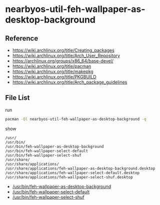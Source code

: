 
# nearbyos-util-feh-wallpaper-as-desktop-background


## Reference

* https://wiki.archlinux.org/title/Creating_packages
* https://wiki.archlinux.org/title/Arch_User_Repository
* https://archlinux.org/groups/x86_64/base-devel/
* https://wiki.archlinux.org/title/pacman
* https://wiki.archlinux.org/title/makepkg
* https://wiki.archlinux.org/title/PKGBUILD
* https://wiki.archlinux.org/title/Arch_package_guidelines


## File List

run

``` sh
pacman -Ql nearbyos-util-feh-wallpaper-as-desktop-background -q
```

show

```
/usr/
/usr/bin/
/usr/bin/feh-wallpaper-as-desktop-background
/usr/bin/feh-wallpaper-select-default
/usr/bin/feh-wallpaper-select-shuf
/usr/share/
/usr/share/applications/
/usr/share/applications/feh-wallpaper-as-desktop-background.desktop
/usr/share/applications/feh-wallpaper-select-default.desktop
/usr/share/applications/feh-wallpaper-select-shuf.desktop
```


* [/usr/bin/feh-wallpaper-as-desktop-background](asset/overlay/usr/bin/feh-wallpaper-as-desktop-background)
* [/usr/bin/feh-wallpaper-select-default](asset/overlay/usr/bin/feh-wallpaper-select-default)
* [/usr/bin/feh-wallpaper-select-shuf](asset/overlay/usr/bin/feh-wallpaper-select-shuf)

